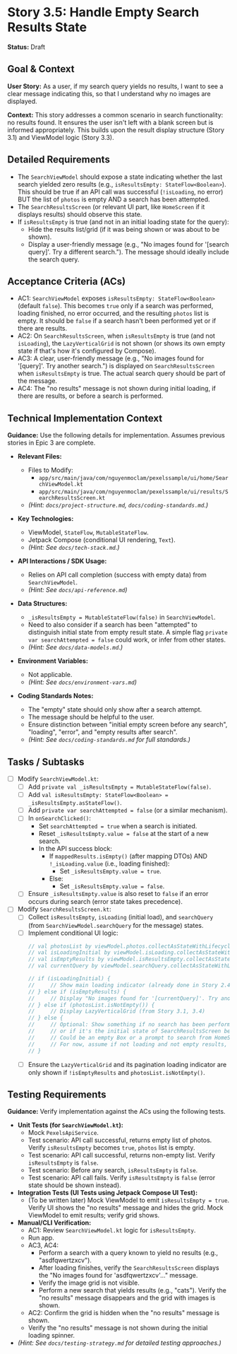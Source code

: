 
# Story 3.5: Handle Empty Search Results State

**Status:** Draft

## Goal & Context

**User Story:** As a user, if my search query yields no results, I want to see a clear message indicating this, so that I understand why no images are displayed.

**Context:** This story addresses a common scenario in search functionality: no results found. It ensures the user isn't left with a blank screen but is informed appropriately. This builds upon the result display structure (Story 3.1) and ViewModel logic (Story 3.3).

## Detailed Requirements

* The `SearchViewModel` should expose a state indicating whether the last search yielded zero results (e.g., `isResultsEmpty: StateFlow<Boolean>`). This should be true if an API call was successful (`!isLoading`, no error) BUT the list of `photos` is empty AND a search has been attempted.
* The `SearchResultsScreen` (or relevant UI part, like `HomeScreen` if it displays results) should observe this state.
* If `isResultsEmpty` is true (and not in an initial loading state for the query):
    * Hide the results list/grid (if it was being shown or was about to be shown).
    * Display a user-friendly message (e.g., "No images found for '[search query]'. Try a different search."). The message should ideally include the search query.

## Acceptance Criteria (ACs)

-   AC1: `SearchViewModel` exposes `isResultsEmpty: StateFlow<Boolean>` (default `false`). This becomes `true` only if a search was performed, loading finished, no error occurred, and the resulting `photos` list is empty. It should be `false` if a search hasn't been performed yet or if there are results.
-   AC2: On `SearchResultsScreen`, when `isResultsEmpty` is true (and not `isLoading`), the `LazyVerticalGrid` is not shown (or shows its own empty state if that's how it's configured by Compose).
-   AC3: A clear, user-friendly message (e.g., "No images found for '[query]'. Try another search.") is displayed on `SearchResultsScreen` when `isResultsEmpty` is true. The actual search query should be part of the message.
-   AC4: The "no results" message is not shown during initial loading, if there are results, or before a search is performed.

## Technical Implementation Context

**Guidance:** Use the following details for implementation. Assumes previous stories in Epic 3 are complete.

-   **Relevant Files:**
    -   Files to Modify:
        -   `app/src/main/java/com/nguyenmoclam/pexelssample/ui/home/SearchViewModel.kt`
        -   `app/src/main/java/com/nguyenmoclam/pexelssample/ui/results/SearchResultsScreen.kt`
    -   _(Hint: `docs/project-structure.md`, `docs/coding-standards.md`.)_

-   **Key Technologies:**
    -   ViewModel, `StateFlow`, `MutableStateFlow`.
    -   Jetpack Compose (conditional UI rendering, `Text`).
    -   _(Hint: See `docs/tech-stack.md`.)_

-   **API Interactions / SDK Usage:**
    -   Relies on API call completion (success with empty data) from `SearchViewModel`.
    -   _(Hint: See `docs/api-reference.md`)_

-   **Data Structures:**
    -   `_isResultsEmpty = MutableStateFlow(false)` in `SearchViewModel`.
    -   Need to also consider if a search has been "attempted" to distinguish initial state from empty result state. A simple flag `private var searchAttempted = false` could work, or infer from other states.
    -   _(Hint: See `docs/data-models.md`.)_

-   **Environment Variables:**
    -   Not applicable.
    -   _(Hint: See `docs/environment-vars.md`)_

-   **Coding Standards Notes:**
    -   The "empty" state should only show after a search attempt.
    -   The message should be helpful to the user.
    -   Ensure distinction between "initial empty screen before any search", "loading", "error", and "empty results after search".
    -   _(Hint: See `docs/coding-standards.md` for full standards.)_

## Tasks / Subtasks

-   [ ] Modify `SearchViewModel.kt`:
    -   [ ] Add `private val _isResultsEmpty = MutableStateFlow(false)`.
    -   [ ] Add `val isResultsEmpty: StateFlow<Boolean> = _isResultsEmpty.asStateFlow()`.
    -   [ ] Add `private var searchAttempted = false` (or a similar mechanism).
    -   [ ] In `onSearchClicked()`:
        -   Set `searchAttempted = true` when a search is initiated.
        -   Reset `_isResultsEmpty.value = false` at the start of a new search.
        -   In the API success block:
            -   If `mappedResults.isEmpty()` (after mapping DTOs) AND `!_isLoading.value` (i.e., loading finished):
                -   Set `_isResultsEmpty.value = true`.
            -   Else:
                -   Set `_isResultsEmpty.value = false`.
    -   [ ] Ensure `_isResultsEmpty.value` is also reset to `false` if an error occurs during search (error state takes precedence).
-   [ ] Modify `SearchResultsScreen.kt`:
    -   [ ] Collect `isResultsEmpty`, `isLoading` (initial load), and `searchQuery` (from `SearchViewModel.searchQuery` for the message) states.
    -   [ ] Implement conditional UI logic:
        ```kotlin
        // val photosList by viewModel.photos.collectAsStateWithLifecycle()
        // val isLoadingInitial by viewModel.isLoading.collectAsStateWithLifecycle()
        // val isEmptyResults by viewModel.isResultsEmpty.collectAsStateWithLifecycle()
        // val currentQuery by viewModel.searchQuery.collectAsStateWithLifecycle() // Assuming searchQuery is exposed

        // if (isLoadingInitial) {
        //     // Show main loading indicator (already done in Story 2.4, ensure it's visible here too if this screen handles initial load)
        // } else if (isEmptyResults) {
        //     // Display "No images found for '[currentQuery]'. Try another search." Text
        // } else if (photosList.isNotEmpty()) {
        //     // Display LazyVerticalGrid (from Story 3.1, 3.4)
        // } else {
        //     // Optional: Show something if no search has been performed yet and list is empty,
        //     // or if it's the initial state of SearchResultsScreen before VM populates.
        //     // Could be an empty Box or a prompt to search from HomeScreen.
        //     // For now, assume if not loading and not empty results, and list is empty, it implies initial state or error handled elsewhere.
        // }
        ```
    -   [ ] Ensure the `LazyVerticalGrid` and its pagination loading indicator are only shown if `!isEmptyResults` and `photosList.isNotEmpty()`.

## Testing Requirements

**Guidance:** Verify implementation against the ACs using the following tests.
-   **Unit Tests (for `SearchViewModel.kt`):**
    -   Mock `PexelsApiService`.
    -   Test scenario: API call successful, returns empty list of photos. Verify `isResultsEmpty` becomes `true`, `photos` list is empty.
    -   Test scenario: API call successful, returns non-empty list. Verify `isResultsEmpty` is `false`.
    -   Test scenario: Before any search, `isResultsEmpty` is `false`.
    -   Test scenario: API call fails. Verify `isResultsEmpty` is `false` (error state should be shown instead).
-   **Integration Tests (UI Tests using Jetpack Compose UI Test):**
    -   (To be written later) Mock ViewModel to emit `isResultsEmpty = true`. Verify UI shows the "no results" message and hides the grid. Mock ViewModel to emit results; verify grid shows.
-   **Manual/CLI Verification:**
    -   AC1: Review `SearchViewModel.kt` logic for `isResultsEmpty`.
    -   Run app.
    -   AC3, AC4:
        -   Perform a search with a query known to yield no results (e.g., "asdfqwertzxcv").
        -   After loading finishes, verify the `SearchResultsScreen` displays the "No images found for 'asdfqwertzxcv'..." message.
        -   Verify the image grid is not visible.
        -   Perform a new search that yields results (e.g., "cats"). Verify the "no results" message disappears and the grid with images is shown.
    -   AC2: Confirm the grid is hidden when the "no results" message is shown.
    -   Verify the "no results" message is not shown during the initial loading spinner.
-   _(Hint: See `docs/testing-strategy.md` for detailed testing approaches.)_

